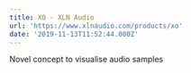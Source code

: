 ```yaml
---
title: XO - XLN Audio
url: 'https://www.xlnaudio.com/products/xo'
date: '2019-11-13T11:52:44.000Z'
---
```

Novel concept to visualise audio samples
